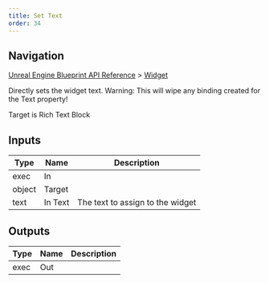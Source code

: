 ```yaml
---
title: Set Text
order: 34
---
```

## Navigation

[Unreal Engine Blueprint API Reference](https://dev.epicgames.com/documentation/en-us/unreal-engine/BlueprintAPI) > [Widget](https://dev.epicgames.com/documentation/en-us/unreal-engine/BlueprintAPI/Widget)

Directly sets the widget text.
Warning: This will wipe any binding created for the Text property!

Target is Rich Text Block

## Inputs

| Type | Name | Description |
| --- | --- | --- |
| exec | In |  |
| object | Target |  |
| text | In Text | The text to assign to the widget |

## Outputs

| Type | Name | Description |
| --- | --- | --- |
| exec | Out |  |
